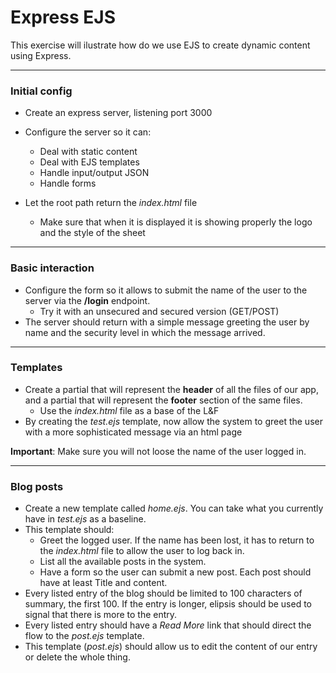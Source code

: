 
 # Express EJS

This exercise will ilustrate how do we use EJS to create dynamic content using Express.

---

### Initial config

- Create an express server, listening port 3000
- Configure the server so it can:

  - Deal with static content
  - Deal with EJS templates
  - Handle input/output JSON
  - Handle forms

- Let the root path return the _index.html_ file
  - Make sure that when it is displayed it is showing properly the logo and the style of the sheet

---

### Basic interaction

- Configure the form so it allows to submit the name of the user to the server via the **/login** endpoint.
  - Try it with an unsecured and secured version (GET/POST)
- The server should return with a simple message greeting the user by name and the security level in which the message arrived.

---

### Templates

- Create a partial that will represent the **header** of all the files of our app, and a partial that will represent the **footer** section of the same files.
  - Use the _index.html_ file as a base of the L&F
- By creating the _test.ejs_ template, now allow the system to greet the user with a more sophisticated message via an html page

**Important**: Make sure you will not loose the name of the user logged in.

---

### Blog posts

- Create a new template called _home.ejs_. You can take what you currently have in _test.ejs_ as a baseline.
- This template should:
  - Greet the logged user. If the name has been lost, it has to return to the _index.html_ file to allow the user to log back in.
  - List all the available posts in the system.
  - Have a form so the user can submit a new post. Each post should have at least Title and content.
- Every listed entry of the blog should be limited to 100 characters of summary, the first 100. If the entry is longer, elipsis should be used to signal that there is more to the entry.
- Every listed entry should have a _Read More_ link that should direct the flow to the _post.ejs_ template.
- This template (_post.ejs_) should allow us to edit the content of our entry or delete the whole thing.
